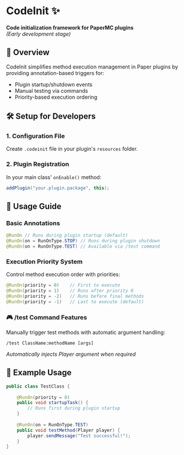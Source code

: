 
# CodeInit ✨

**Code initialization framework for PaperMC plugins**  
*(Early development stage)*  

## 📌 Overview
CodeInit simplifies method execution management in Paper plugins by providing annotation-based triggers for:
- Plugin startup/shutdown events
- Manual testing via commands
- Priority-based execution ordering

## 🛠️ Setup for Developers

### 1. Configuration File
Create `.codeinit` file in your plugin's `resources` folder.

### 2. Plugin Registration
In your main class' `onEnable()` method:
```java
addPlugin("your.plugin.package", this);
```

## 🚀 Usage Guide

### Basic Annotations
```java
@RunOn // Runs during plugin startup (default)
@RunOn(on = RunOnType.STOP) // Runs during plugin shutdown
@RunOn(on = RunOnType.TEST) // Available via /test command
```

### Execution Priority System
Control method execution order with priorities:
```java
@RunOn(priority = 0)    // First to execute
@RunOn(priority = 1)    // Runs after priority 0
@RunOn(priority = -2)   // Runs before final methods
@RunOn(priority = -1)   // Last to execute (default)
```

### 🎮 /test Command Features
Manually trigger test methods with automatic argument handling:
```
/test ClassName:methodName [args]
```
*Automatically injects Player argument when required*

## 📝 Example Usage
```java
public class TestClass {
    
    @RunOn(priority = 0)
    public void startupTask() {
        // Runs first during plugin startup
    }
    
    @RunOn(on = RunOnType.TEST)
    public void testMethod(Player player) {
        player.sendMessage("Test successful!");
    }
}

```
